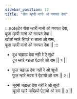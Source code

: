 ```yaml
---
sidebar_position: 12
title: "सेवा म्हारी मानो ओ गणपत देवा"
---
```


:::noteटेर
सेवा म्हारी मानो ओ गणपत देवा,<br/>
पूजा म्हारी मानो ओ गणपत देवा |<br/>
खोलो म्हारे हिवड़े रा ताला ओ रामा,<br/>
पूजा म्हारी मानो ओ गणपत देवा ||
:::

- दूध चढ़ाऊ देवा नही रे ऐ सूधो <br/>
  दूध म्हारे बछड़ा ऐटायो ओ राम || १ ||
  
- फूल चढ़ाऊ देवा नही रे ओ सूधो </br>
  फूल म्हारे भवरा रे ऐटायो ओ राम || २ ||

- चूरमो चढ़ाऊ देवा नहीं रे ओ सूधो <br/>
  चूरमो म्हारे माखियो ऐटायो ओ राम || ३ ||
